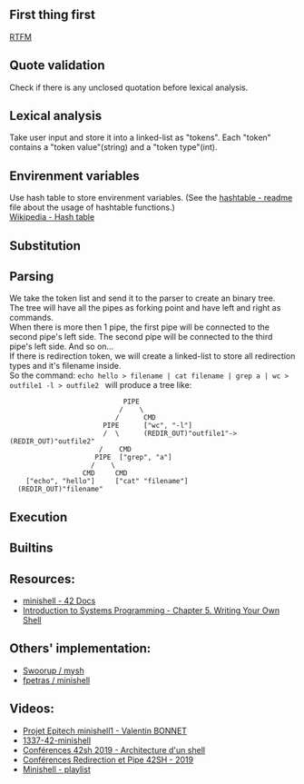 ## First thing first  
[RTFM](notes/man_bash_note.md)  

## Quote validation
Check if there is any unclosed quotation before lexical analysis.

## Lexical analysis  
Take user input and store it into a linked-list as "tokens". Each "token" contains a "token value"(string) and a "token type"(int).  

## Envirenment variables  
Use hash table to store envirenment variables. (See the [hashtable - readme](https://github.com/JAS0NHUANG/MiniShell/tree/main/srcs/hashtable/readme.md) file about the usage of hashtable functions.)  
[Wikipedia - Hash table](https://en.wikipedia.org/wiki/Hash_table)  

## Substitution  

## Parsing  
We take the token list and send it to the parser to create an binary tree.  
The tree will have all the pipes as forking point and have left and right as commands.  
When there is more then 1 pipe, the first pipe will be connected to the second pipe's left side.
The second pipe will be connected to the third pipe's left side. And so on...  
If there is redirection token, we will create a linked-list to store all redirection types and it's filename inside.  
So the command: `echo hello > filename | cat filename | grep a | wc > outfile1 -l > outfile2 ` will produce a tree like:
```
                            PIPE
                           /    \
                          /      CMD
                       PIPE      ["wc", "-l"]
                       /  \      (REDIR_OUT)"outfile1"->(REDIR_OUT)"outfile2"
                      /    CMD
                     PIPE  ["grep", "a"]
                    /    \
                  CMD     CMD
    ["echo", "hello"]     ["cat" "filename"]
  (REDIR_OUT)"filename"
```

## Execution  

## Builtins

## Resources:  
  - [minishell - 42 Docs](https://harm-smits.github.io/42docs/projects/minishell)
  - [Introduction to Systems Programming - Chapter 5. Writing Your Own Shell](https://www.cs.purdue.edu/homes/grr/SystemsProgrammingBook/Book/Chapter5-WritingYourOwnShell.pdf)

## Others' implementation:  
  - [Swoorup / mysh](https://github.com/Swoorup/mysh)  
  - [fpetras / minishell](https://github.com/fpetras/minishell)  

## Videos:  
  - [Projet Epitech minishell1 - Valentin BONNET](https://www.youtube.com/watch?v=h4D85AAz5GI)
  - [1337-42-minishell
](https://www.youtube.com/watch?v=xUfdQHEYh1w)
  - [Conférences 42sh 2019 - Architecture d'un shell](https://www.youtube.com/watch?v=oIFRiwFRSRY)
  - [Conférences Redirection et Pipe 42SH - 2019](https://www.youtube.com/watch?v=ceNaZzEoUhk)
  - [Minishell - playlist](https://www.youtube.com/playlist?list=PL7_TuD9ZDMhg5uLHLyd8em13XBKfjzCzR)
